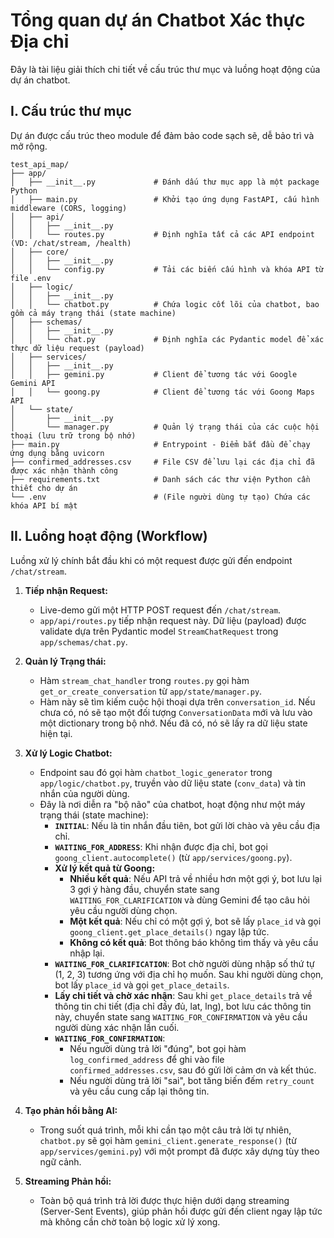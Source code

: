 # Tổng quan dự án Chatbot Xác thực Địa chỉ

Đây là tài liệu giải thích chi tiết về cấu trúc thư mục và luồng hoạt động của dự án chatbot.

## I. Cấu trúc thư mục

Dự án được cấu trúc theo module để đảm bảo code sạch sẽ, dễ bảo trì và mở rộng.

```
test_api_map/
├── app/
│   ├── __init__.py             # Đánh dấu thư mục app là một package Python
│   ├── main.py                 # Khởi tạo ứng dụng FastAPI, cấu hình middleware (CORS, logging)
│   ├── api/
│   │   ├── __init__.py
│   │   └── routes.py           # Định nghĩa tất cả các API endpoint (VD: /chat/stream, /health)
│   ├── core/
│   │   ├── __init__.py
│   │   └── config.py           # Tải các biến cấu hình và khóa API từ file .env
│   ├── logic/
│   │   ├── __init__.py
│   │   └── chatbot.py          # Chứa logic cốt lõi của chatbot, bao gồm cả máy trạng thái (state machine)
│   ├── schemas/
│   │   ├── __init__.py
│   │   └── chat.py             # Định nghĩa các Pydantic model để xác thực dữ liệu request (payload)
│   ├── services/
│   │   ├── __init__.py
│   │   ├── gemini.py           # Client để tương tác với Google Gemini API
│   │   └── goong.py            # Client để tương tác với Goong Maps API
│   └── state/
│       ├── __init__.py
│       └── manager.py          # Quản lý trạng thái của các cuộc hội thoại (lưu trữ trong bộ nhớ)
├── main.py                     # Entrypoint - Điểm bắt đầu để chạy ứng dụng bằng uvicorn
├── confirmed_addresses.csv     # File CSV để lưu lại các địa chỉ đã được xác nhận thành công
├── requirements.txt            # Danh sách các thư viện Python cần thiết cho dự án
└── .env                        # (File người dùng tự tạo) Chứa các khóa API bí mật
```

## II. Luồng hoạt động (Workflow)

Luồng xử lý chính bắt đầu khi có một request được gửi đến endpoint `/chat/stream`.

1.  **Tiếp nhận Request:**
    *   Live-demo gửi một HTTP POST request đến `/chat/stream`.
    *   `app/api/routes.py` tiếp nhận request này. Dữ liệu (payload) được validate dựa trên Pydantic model `StreamChatRequest` trong `app/schemas/chat.py`.

2.  **Quản lý Trạng thái:**
    *   Hàm `stream_chat_handler` trong `routes.py` gọi hàm `get_or_create_conversation` từ `app/state/manager.py`.
    *   Hàm này sẽ tìm kiếm cuộc hội thoại dựa trên `conversation_id`. Nếu chưa có, nó sẽ tạo một đối tượng `ConversationData` mới và lưu vào một dictionary trong bộ nhớ. Nếu đã có, nó sẽ lấy ra dữ liệu state hiện tại.

3.  **Xử lý Logic Chatbot:**
    *   Endpoint sau đó gọi hàm `chatbot_logic_generator` trong `app/logic/chatbot.py`, truyền vào dữ liệu state (`conv_data`) và tin nhắn của người dùng.
    *   Đây là nơi diễn ra "bộ não" của chatbot, hoạt động như một máy trạng thái (state machine):
        *   **`INITIAL`**: Nếu là tin nhắn đầu tiên, bot gửi lời chào và yêu cầu địa chỉ.
        *   **`WAITING_FOR_ADDRESS`**: Khi nhận được địa chỉ, bot gọi `goong_client.autocomplete()` (từ `app/services/goong.py`).
        *   **Xử lý kết quả từ Goong:**
            *   **Nhiều kết quả**: Nếu API trả về nhiều hơn một gợi ý, bot lưu lại 3 gợi ý hàng đầu, chuyển state sang `WAITING_FOR_CLARIFICATION` và dùng Gemini để tạo câu hỏi yêu cầu người dùng chọn.
            *   **Một kết quả**: Nếu chỉ có một gợi ý, bot sẽ lấy `place_id` và gọi `goong_client.get_place_details()` ngay lập tức.
            *   **Không có kết quả**: Bot thông báo không tìm thấy và yêu cầu nhập lại.
        *   **`WAITING_FOR_CLARIFICATION`**: Bot chờ người dùng nhập số thứ tự (1, 2, 3) tương ứng với địa chỉ họ muốn. Sau khi người dùng chọn, bot lấy `place_id` và gọi `get_place_details`.
        *   **Lấy chi tiết và chờ xác nhận**: Sau khi `get_place_details` trả về thông tin chi tiết (địa chỉ đầy đủ, lat, lng), bot lưu các thông tin này, chuyển state sang `WAITING_FOR_CONFIRMATION` và yêu cầu người dùng xác nhận lần cuối.
        *   **`WAITING_FOR_CONFIRMATION`**:
            *   Nếu người dùng trả lời "đúng", bot gọi hàm `log_confirmed_address` để ghi vào file `confirmed_addresses.csv`, sau đó gửi lời cảm ơn và kết thúc.
            *   Nếu người dùng trả lời "sai", bot tăng biến đếm `retry_count` và yêu cầu cung cấp lại thông tin.

4.  **Tạo phản hồi bằng AI:**
    *   Trong suốt quá trình, mỗi khi cần tạo một câu trả lời tự nhiên, `chatbot.py` sẽ gọi hàm `gemini_client.generate_response()` (từ `app/services/gemini.py`) với một prompt đã được xây dựng tùy theo ngữ cảnh.

5.  **Streaming Phản hồi:**
    *   Toàn bộ quá trình trả lời được thực hiện dưới dạng streaming (Server-Sent Events), giúp phản hồi được gửi đến client ngay lập tức mà không cần chờ toàn bộ logic xử lý xong. 